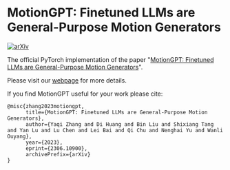 # MotionGPT: Finetuned LLMs are General-Purpose Motion Generators

[![arXiv](https://img.shields.io/badge/arXiv-<2306.10900>-<COLOR>.svg)](https://arxiv.org/abs/2306.10900)

The official PyTorch implementation of the paper "[MotionGPT: Finetuned LLMs are General-Purpose Motion Generators](https://arxiv.org/abs/2306.10900)".

Please visit our [webpage](https://qiqiapink.github.io/MotionGPT) for more details.

If you find MotionGPT useful for your work please cite:
```
@misc{zhang2023motiongpt,
      title={MotionGPT: Finetuned LLMs are General-Purpose Motion Generators}, 
      author={Yaqi Zhang and Di Huang and Bin Liu and Shixiang Tang and Yan Lu and Lu Chen and Lei Bai and Qi Chu and Nenghai Yu and Wanli Ouyang},
      year={2023},
      eprint={2306.10900},
      archivePrefix={arXiv}
}
```
